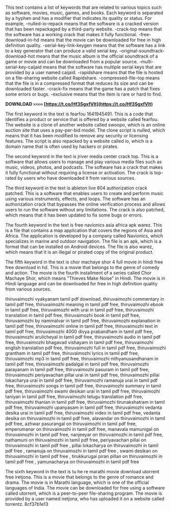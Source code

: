 This text contains a list of keywords that are related to various topics such as software, movies, music, games, and books. Each keyword is separated by a hyphen and has a modifier that indicates its quality or status. For example, -nulled-io-repack means that the software is a cracked version that has been repackaged by a third-party website. -crack-top means that the software has a working crack that makes it fully functional. -free-download-in-hd means that the movie can be downloaded for free in high definition quality. -serial-key-link-keygen means that the software has a link to a key generator that can produce a valid serial key. -original-soundtrack-download-hot means that the music album is the official soundtrack of a game or movie and can be downloaded from a popular source. -multi-serial-key-caijaid means that the software has multiple serial keys that are provided by a user named caijaid. -rapidshare means that the file is hosted on a file-sharing website called Rapidshare. -compressed-file-top means that the file is in a compressed format that reduces its size and can be downloaded faster. -crack-fix means that the game has a patch that fixes some errors or bugs. -exclusive means that the item is rare or hard to find.
 
**DOWNLOAD ››››› [https://t.co/Hf3SgxfVIt](https://t.co/Hf3SgxfVIt)**


  
The first keyword in the text is fearfou 1641945491. This is a code that identifies a product or service that is offered by a website called fearfou. The website is a clone of another website called swoopo, which is an online auction site that uses a pay-per-bid model. The clone script is nulled, which means that it has been modified to remove any security or licensing features. The script is also repacked by a website called io, which is a domain name that is often used by hackers or pirates.
  
The second keyword in the text is jriver media center crack top. This is a software that allows users to manage and play various media files such as music, videos, photos, and podcasts. The software has a crack that makes it fully functional without requiring a license or activation. The crack is top-rated by users who have downloaded it from various sources.
  
The third keyword in the text is ableton live 804 authorization crack patched. This is a software that enables users to create and perform music using various instruments, effects, and loops. The software has an authorization crack that bypasses the online verification process and allows users to run the software without any limitations. The crack is also patched, which means that it has been updated to fix some bugs or errors.
  
The fourth keyword in the text is free navionics asia africa apk warez. This is a file that contains a map application that covers the regions of Asia and Africa. The application is developed by a company called Navionics, which specializes in marine and outdoor navigation. The file is an apk, which is a format that can be installed on Android devices. The file is also warez, which means that it is an illegal or pirated copy of the original product.
  
The fifth keyword in the text is chor machaye shor 4 full movie in hindi free free download in hd. This is a movie that belongs to the genre of comedy and action. The movie is the fourth installment of a series called Chor Machaye Shor, which means "Thieves Make Noise" in Hindi. The movie is in Hindi language and can be downloaded for free in high definition quality from various sources.
 
thiruvaimozhi vyakyanam tamil pdf download,  thiruvaimozhi commentary in tamil pdf free,  thiruvaimozhi meaning in tamil pdf free,  thiruvaimozhi ebook in tamil pdf free,  thiruvaimozhi with urai in tamil pdf free,  thiruvaimozhi translation in tamil pdf free,  thiruvaimozhi book in tamil pdf free,  thiruvaimozhi by nammalvar in tamil pdf free,  thiruvaimozhi explanation in tamil pdf free,  thiruvaimozhi online in tamil pdf free,  thiruvaimozhi text in tamil pdf free,  thiruvaimozhi 4000 divya prabandham in tamil pdf free,  thiruvaimozhi arulicheyal in tamil pdf free,  thiruvaimozhi audio in tamil pdf free,  thiruvaimozhi bhagavad vishayam in tamil pdf free,  thiruvaimozhi english translation pdf free,  thiruvaimozhi full in tamil pdf free,  thiruvaimozhi grantham in tamil pdf free,  thiruvaimozhi lyrics in tamil pdf free,  thiruvaimozhi mp3 in tamil pdf free,  thiruvaimozhi nithyanusandhanam in tamil pdf free,  thiruvaimozhi padalgal in tamil pdf free,  thiruvaimozhi parayanam in tamil pdf free,  thiruvaimozhi pasuram in tamil pdf free,  thiruvaimozhi periyavachan pillai urai in tamil pdf free,  thiruvaimozhi pillai lokacharya urai in tamil pdf free,  thiruvaimozhi ramanuja urai in tamil pdf free,  thiruvaimozhi songs in tamil pdf free,  thiruvaimozhi summary in tamil pdf free,  thiruvaimozhi swami desikan urai in tamil pdf free,  thiruvaimozhi taniyan in tamil pdf free,  thiruvaimozhi telugu translation pdf free,  thiruvaimozhi thanian in tamil pdf free,  thiruvaimozhi tirunakshatram in tamil pdf free,  thiruvaimozhi upanyasam in tamil pdf free,  thiruvaimozhi vedanta desika urai in tamil pdf free,  thiruvaimozhi video in tamil pdf free,  vedanta desika on thiruvaimozhi in tamil pdf free,  alavandar on thiruvaimozhi in tamil pdf free,  azhwar pasurangal on thiruvaimozhi in tamil pdf free,  emperumanar on thiruvaimozhi in tamil pdf free,  manavala mamunigal on thiruvaimozhi in tamil pdf free,  nanjeeyar on thiruvaimozhi in tamil pdf free,  nathamuni on thiruvaimozhi in tamil pdf free,  periyavachan pillai on thiruvaimozhi in tamil pdf free ,  pillai lokacharya on thiruvaimozhi in tamil pdf free ,  ramanuja on thiruvaimozhi in tamil pdf free ,  swami desikan on thiruvaimozhi in tamil pdf free ,  tirukkurugai piran pillan on thiruvaimozhi in tamil pdf free ,  yamunacharya on thiruvaimozhi in tamil pdf free
  
The sixth keyword in the text is tu he re marathi movie download utorrent free iretjona. This is a movie that belongs to the genre of romance and drama. The movie is in Marathi language, which is one of the official languages of India. The movie can be downloaded for free using a software called utorrent, which is a peer-to-peer file-sharing program. The movie is provided by a user named iretjona, who has uploaded it on a website called torrentz.
 8cf37b1e13
 
